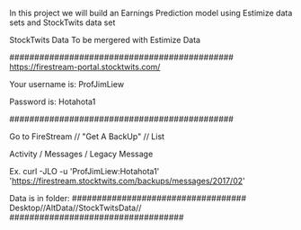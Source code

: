 In this project we will build an Earnings Prediction model using
Estimize data sets and StockTwits data set

StockTwits Data To be mergered with Estimize Data

#############################################
https://firestream-portal.stocktwits.com/

Your username is: ProfJimLiew

Password is: Hotahota1

#############################################

Go to FireStream // "Get A BackUp" // List 

Activity / Messages / Legacy Message

Ex. curl -JLO -u 'ProfJimLiew:Hotahota1' 'https://firestream.stocktwits.com/backups/messages/2017/02'

Data is in folder:
###################################
Desktop//AltData//StockTwitsData//
###################################

